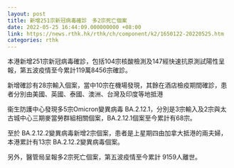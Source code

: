 ```yaml
---
layout: post
title: 新增251宗新冠病毒確診　多2宗死亡個案
date: 2022-05-25 16:44:09.000000000 +08:00
link: https://news.rthk.hk/rthk/ch/component/k2/1650122-20220525.htm
categories: rthk
---
```


本港新增251宗新冠病毒確診，包括104宗核酸檢測及147經快速抗原測試陽性呈報，第五波疫情至今累計119萬8456宗確診。

新增確診有28宗輸入個案，當中10宗在機場發現，其餘在酒店檢疫期間確診，患者分別由美國、英國、泰國、澳洲、台灣及印度等地抵港

衞生防護中心發現多5宗Omicron變異病毒 BA.2.12.1，分別是3宗輸入及2宗與太古城中心三期麥當勞群組相關個案，BA.2.12.1個案至今累計有68宗。

至於 BA.2.12.2變異病毒新增2宗個案，患者是上星期四由加拿大抵港的兩夫婦，本港累計有13宗 BA.2.12.2變異病毒個案。

另外，醫管局呈報多2宗死亡個案，第五波疫情至今累計 9159人離世。
